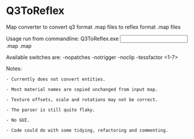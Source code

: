 Q3ToReflex
==========

Map converter to convert q3 format .map files to reflex format .map files

Usage run from commandline: Q3ToReflex.exe <input>.map <output>.map <switches>

Available switches are:
-nopatches
-notrigger
-noclip
-tessfactor <1-7>

Notes:

	- Currently does not convert entities.

	- Most material names are copied unchanged from input map.

	- Texture offsets, scale and rotations may not be correct.

	- The parser is still quite flaky.

	- No GUI.

	- Code could do with some tidying, refactoring and commenting.